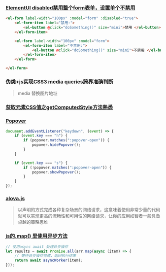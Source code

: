 ### [ElementUI disabled禁用整个form表单，设置单个不禁用](https://blog.csdn.net/weixin_43953518/article/details/124731351)

```html
<el-form label-width="100px" :model="form" :disabled="true">
    <el-form-item label="禁用:">
        <el-button @click="doSomething()" size="mini">禁用 </el-button>
    </el-form-item>

    <el-form label-width="100px" :model="form">
        <el-form-item label="不禁用:">
            <el-button @click="doSomething()" size="mini">不禁用 </el-button>
        </el-form-item>
    </el-form>

</el-form>
```

### [伪类+js实现CSS3 media queries跨界准确判断](https://www.zhangxinxu.com/wordpress/2012/05/after-js-content-css3-media-queries/)

> media 替换图片地址

### [获取元素CSS值之getComputedStyle方法熟悉](https://www.zhangxinxu.com/wordpress/2012/05/getcomputedstyle-js-getpropertyvalue-currentstyle/)

### [Popover](https://developer.mozilla.org/en-US/docs/Web/API/Popover_API/Using)

```js
document.addEventListener("keydown", (event) => {
    if (event.key === "h") {
        if (popover.matches(":popover-open")) {
            popover.hidePopover();
        }
    }

    if (event.key === "s") {
        if (!popover.matches(":popover-open")) {
            popover.showPopover();
        }
    }
});
```

### [alova.js]( https://alova.js.org/zh-CN/)

> 以声明的方式完成各种复杂场景的网络请求，这意味着使用非常少量的代码就可以实现更高的流畅性和可用性的网络请求，让你的应用如智者一般具备卓越的策略思维

### [js的.map() 里使用异步方法](https://blog.csdn.net/hannah1116/article/details/86541680)

```js
// 使用async await 处理异步操作
let results = await Promise.all(arr.map(async (item) => {
    // 等待异步操作完成，返回执行结果
    return await asyncWorker(item);
}));
```
